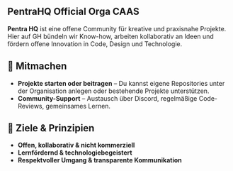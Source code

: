 ## PentraHQ Official Orga CAAS

**Pentra HQ** ist eine offene Community für kreative und praxisnahe Projekte. Hier auf GH bündeln  wir Know-how, arbeiten kollaborativ an Ideen und fördern offene Innovation in Code, Design und Technologie.

## 🔧 Mitmachen

- **Projekte starten oder beitragen** – Du kannst eigene Repositories unter der Organisation anlegen oder bestehende Projekte unterstützen.  
- **Community-Support** – Austausch über Discord, regelmäßige Code-Reviews, gemeinsames Lernen.  

## 📌 Ziele & Prinzipien

- **Offen, kollaborativ & nicht kommerziell**  
- **Lernfördernd & technologiebegeistert**  
- **Respektvoller Umgang & transparente Kommunikation**
